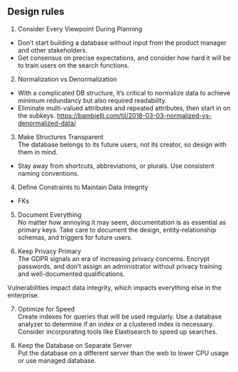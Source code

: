 ## Design rules

1. Consider Every Viewpoint During Planning  
- Don’t start building a database without input from the product manager and other stakeholders.
- Get consensus on precise expectations, and consider how hard it will be to train users on the search functions.


2. Normalization vs Denormalization  
- With a complicated DB structure, it’s critical to normalize data to achieve minimum redundancy but also required readability.
- Eliminate multi-valued attributes and repeated attributes, then start in on the subkeys.
https://bambielli.com/til/2018-03-03-normalized-vs-denormalized-data/

3. Make Structures Transparent   
The database belongs to its future users, not its creator, so design with them in mind.
- Stay away from shortcuts, abbreviations, or plurals. Use consistent naming conventions.


4. Define Constraints to Maintain Data Integrity  
- FKs


5. Document Everything  
No matter how annoying it may seem, documentation is as essential as primary keys. Take care to document the design, entity-relationship schemas, and triggers for future users.



6. Keep Privacy Primary    
The GDPR signals an era of increasing privacy concerns. Encrypt passwords, and don’t assign an administrator without privacy training and well-documented qualifications.

Vulnerabilities impact data integrity, which impacts everything else in the enterprise.


7. Optimize for Speed   
Create indexes for queries that will be used regularly. Use a database analyzer to determine if an index or a clustered index is necessary.
Consider incorporating tools like Elastisearch to speed up searches.


8. Keep the Database on Separate Server  
Put the database on a different server than the web to lower CPU usage or use managed database.
